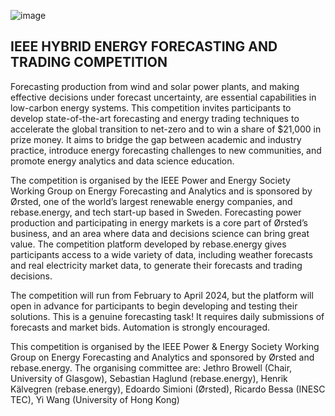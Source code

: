 ![image](https://github.com/jeremy-wayland/HEFTcom24/assets/47305172/06f454bc-9ab4-4023-b365-017b98391973)


## IEEE HYBRID ENERGY FORECASTING AND TRADING COMPETITION
Forecasting production from wind and solar power plants, and making effective decisions under forecast uncertainty, are essential capabilities in low-carbon energy systems. This competition invites participants to develop state-of-the-art forecasting and energy trading techniques to accelerate the global transition to net-zero and to win a share of $21,000 in prize money. It aims to bridge the gap between academic and industry practice, introduce energy forecasting challenges to new communities, and promote energy analytics and data science education.

The competition is organised by the IEEE Power and Energy Society Working Group on Energy Forecasting and Analytics and is sponsored by Ørsted, one of the world’s largest renewable energy companies, and rebase.energy, and tech start-up based in Sweden. Forecasting power production and participating in energy markets is a core part of Ørsted’s business, and an area where data and decisions science can bring great value. The competition platform developed by rebase.energy gives participants access to a wide variety of data, including weather forecasts and real electricity market data, to generate their forecasts and trading decisions.

The competition will run from February to April 2024, but the platform will open in advance for participants to begin developing and testing their solutions. This is a genuine forecasting task! It requires daily submissions of forecasts and market bids. Automation is strongly encouraged.

This competition is organised by the IEEE Power & Energy Society Working Group on Energy Forecasting and Analytics and sponsored by Ørsted and rebase.energy. The organising committee are: Jethro Browell (Chair, University of Glasgow), Sebastian Haglund (rebase.energy), Henrik Kälvegren (rebase.energy), Edoardo Simioni (Ørsted), Ricardo Bessa (INESC TEC), Yi Wang (University of Hong Kong)
